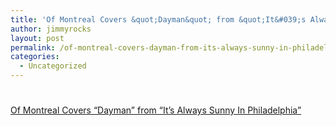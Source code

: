 ```yaml
---
title: 'Of Montreal Covers &quot;Dayman&quot; from &quot;It&#039;s Always Sunny In Philadelphia&quot;'
author: jimmyrocks
layout: post
permalink: /of-montreal-covers-dayman-from-its-always-sunny-in-philadelphia/
categories:
  - Uncategorized
---
```

# 

[Of Montreal Covers “Dayman” from “It’s Always Sunny In Philadelphia”][1]

 [1]: http://blog.thesyn.com.s17153.gridserver.com/2008/12/04/of-montreal-show-that-its-always-sunny-in-philadelphia/